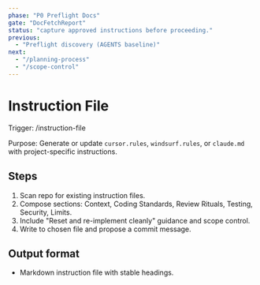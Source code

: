 ```yaml
---
phase: "P0 Preflight Docs"
gate: "DocFetchReport"
status: "capture approved instructions before proceeding."
previous:
  - "Preflight discovery (AGENTS baseline)"
next:
  - "/planning-process"
  - "/scope-control"
---
```


# Instruction File

Trigger: /instruction-file

Purpose: Generate or update `cursor.rules`, `windsurf.rules`, or `claude.md` with project-specific instructions.

## Steps

1. Scan repo for existing instruction files.
2. Compose sections: Context, Coding Standards, Review Rituals, Testing, Security, Limits.
3. Include "Reset and re-implement cleanly" guidance and scope control.
4. Write to chosen file and propose a commit message.

## Output format

- Markdown instruction file with stable headings.

